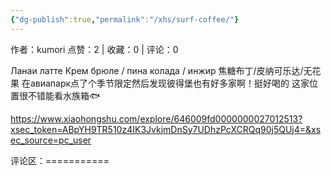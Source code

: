 ```yaml
---
{"dg-publish":true,"permalink":"/xhs/surf-coffee/"}
---
```


作者：kumori
点赞：2   |   收藏：0   |   评论：0

Ланаи латте
Крем брюле / пина колада / инжир
焦糖布丁/皮纳可乐达/无花果
在авиапарк点了个季节限定然后发现彼得堡也有好多家啊！挺好喝的
这家位置很不错能看水族箱🐟

https://www.xiaohongshu.com/explore/646009fd0000000027012513?xsec_token=ABpYH9TR510z4IK3JvkjmDnSy7UDhzPcXCRQq90j5QUj4=&xsec_source=pc_user

评论区：===========

